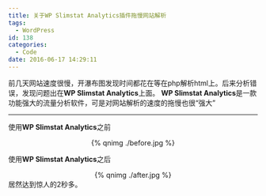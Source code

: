 ```yaml
---
title: 关于WP Slimstat Analytics插件拖慢网站解析
tags:
  - WordPress
id: 138
categories:
  - Code
date: 2016-06-17 14:29:11
---
```

前几天网站速度很慢，开瀑布图发现时间都花在等在php解析html上。后来分析错误，发现问题出在**WP Slimstat Analytics**上面。
**WP Slimstat Analytics**是一款功能强大的流量分析软件，可是对网站解析的速度的拖慢也很“强大”
* * *
使用**WP Slimstat Analytics**之前
<div align=center>
{% qnimg ./before.jpg %}
</div>

使用**WP Slimstat Analytics**之后
<div align=center>
{% qnimg ./after.jpg %}
</div>
居然达到惊人的2秒多。
